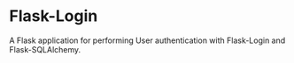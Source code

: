 # Flask-Login
A Flask application for performing User authentication with Flask-Login and Flask-SQLAlchemy.
